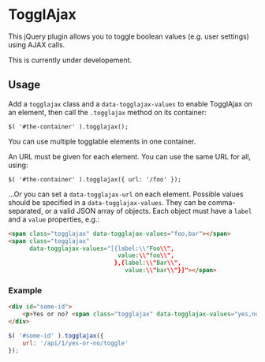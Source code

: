 # TogglAjax

This jQuery plugin allows you to toggle boolean values (e.g. user settings)
using AJAX calls.

This is currently under developement.

## Usage

Add a `togglajax` class and a `data-togglajax-values` to enable TogglAjax on an
element, then call the `.togglajax` method on its container:

```
$( '#the-container' ).togglajax();
```

You can use multiple togglable elements in one container.

An URL must be given for each element. You can use the same URL for all, using:

```
$( '#the-container' ).togglajax({ url: '/foo' });
```

…Or you can set a `data-togglajax-url` on each element. Possible values should
be specified in a `data-togglajax-values`. They can be comma-separated, or a
valid JSON array of objects. Each object must have a `label` and a `value`
properties, e.g.:

```html
<span class="togglajax" data-togglajax-values="foo,bar"></span>
<span class="togglajax"
      data-togglajax-values="[{label:\\"Foo\\",
                               value:\\"foo\\",
                              },{label:\\"Bar\\",
                                 value:\\"bar\\"}]"></span>
```


### Example

```html
<div id="some-id">
    <p>Yes or no? <span class="togglajax" data-togglajax-values="yes,no"></span></p>
</div>
```

```js
$( '#some-id' ).togglajax({
    url: '/api/1/yes-or-no/toggle'
});
```
